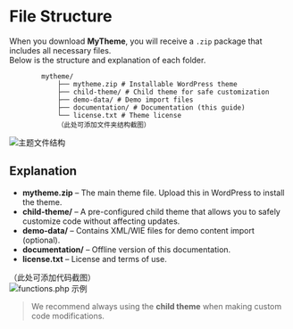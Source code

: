# File Structure

When you download **MyTheme**, you will receive a `.zip` package that includes all necessary files.  
Below is the structure and explanation of each folder.

            mytheme/
                ├── mytheme.zip # Installable WordPress theme
                ├── child-theme/ # Child theme for safe customization
                ├── demo-data/ # Demo import files
                ├── documentation/ # Documentation (this guide)
                └── license.txt # Theme license
                （此处可添加文件夹结构截图）  
![主题文件结构](../.vuepress/public/getting-started/file-structure.png)

## Explanation

- **mytheme.zip** – The main theme file. Upload this in WordPress to install the theme.  
- **child-theme/** – A pre-configured child theme that allows you to safely customize code without affecting updates.  
- **demo-data/** – Contains XML/WIE files for demo content import (optional).  
- **documentation/** – Offline version of this documentation.  
- **license.txt** – License and terms of use.  

（此处可添加代码截图）  
![functions.php 示例](../.vuepress/public/getting-started/functions-code.png)
> We recommend always using the **child theme** when making custom code modifications.
